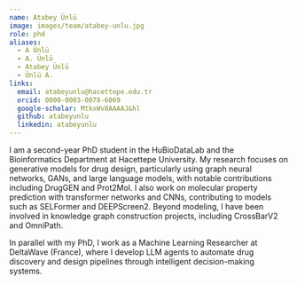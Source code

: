 ```yaml
---
name: Atabey Ünlü
image: images/team/atabey-unlu.jpg
role: phd
aliases:
  - A Ünlü
  - A. Ünlü
  - Atabey Ünlü
  - Ünlü A.
links:
  email: atabeyunlu@hacettepe.edu.tr
  orcid: 0000-0003-0078-6069
  google-scholar: MtkxWv8AAAAJ&hl
  github: atabeyunlu
  linkedin: atabeyunlu
---
```


I am a second-year PhD student in the HuBioDataLab and the Bioinformatics Department at Hacettepe University. My research focuses on generative models for drug design, particularly using graph neural networks, GANs, and large language models, with notable contributions including DrugGEN and Prot2Mol. I also work on molecular property prediction with transformer networks and CNNs, contributing to models such as SELFormer and DEEPScreen2. Beyond modeling, I have been involved in knowledge graph construction projects, including CrossBarV2 and OmniPath.

In parallel with my PhD, I work as a Machine Learning Researcher at DeltaWave (France), where I develop LLM agents to automate drug discovery and design pipelines through intelligent decision-making systems.
